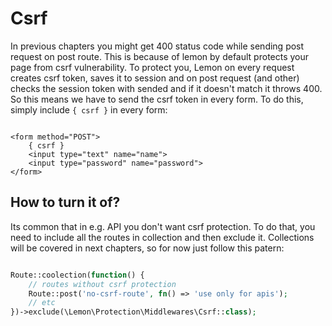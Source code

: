 # Csrf

In previous chapters you might get 400 status code while sending post request on post route. This is because of lemon by default protects your page from csrf vulnerability. To protect you, Lemon on every request creates csrf token, saves it to session and on post request (and other) checks the session token with sended and if it doesn't match it throws 400. So this means we have to send the csrf token in every form. To do this, simply include `{ csrf }` in every form:

```juice

<form method="POST">
    { csrf }
    <input type="text" name="name">
    <input type="password" name="password">
</form>

```

## How to turn it of?

Its common that in e.g. API you don't want csrf protection. To do that, you need to include all the routes in collection and then exclude it. Collections will be covered in next chapters, so for now just follow this patern:

```php

Route::coolection(function() {
    // routes without csrf protection
    Route::post('no-csrf-route', fn() => 'use only for apis');
    // etc
})->exclude(\Lemon\Protection\Middlewares\Csrf::class);

```
